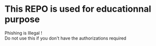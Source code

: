 # This REPO is used for educationnal purpose
Phishing is Illegal !  
Do not use this if you don't have the authorizations required 
